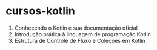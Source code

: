 # cursos-kotlin

1. Conhecendo o Kotlin e sua documentação oficial
2. Introdução prática à linguagem de programação Kotlin
3. Estrutura de Controle de Fluxo e Coleções em Kotlin


